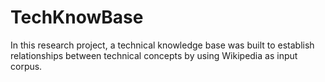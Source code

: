 # TechKnowBase
In this research project, a technical knowledge base was built  to establish relationships between technical concepts by using Wikipedia as input corpus.
